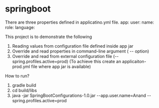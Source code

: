 # springboot

There are three properties defined in applicatino.yml file.
app:
  user:
    name: 
    role: 
    language: 
    
    
This project is to demonstrate the following
1. Reading values from configuration file defined inside app jar
2. Override and read properties in command-line argument ( -- option)
3. Override and read from external configuration file (--spring.profiles.active=prod)
	(To achieve this create an applicaiton-prod.yml file where app jar is available)

How to run?
1. gradle build
2. cd build/libs
3. java -jar SpringBootConfigurations-1.0.jar --app.user.name=Anand --spring.profiles.active=prod
